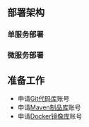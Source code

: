 
## 部署架构
### 单服务部署
### 微服务部署

## 准备工作
* 申请[Git代码库](http://git.corilead.com)账号
* 申请[Maven制品库](http://packages.corilead.com)账号
* 申请[Docker镜像库](http://docker-registry.corilead.com)账号